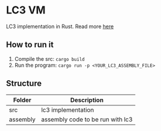 # LC3 VM

LC3 implementation in Rust. Read more [here](https://en.wikipedia.org/wiki/Little_Computer_3)

## How to run it

1. Compile the src: `cargo build`
2. Run the program: `cargo run -p <YOUR_LC3_ASSEMBLY_FILE>`

## Structure

| Folder   | Description                      |
| -------- | -------------------------------- |
| src      | lc3 implementation               |
| assembly | assembly code to be run with lc3 |
